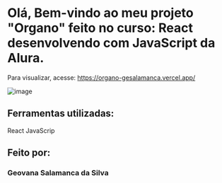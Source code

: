 # Olá, Bem-vindo ao meu projeto "Organo" feito no curso: React desenvolvendo com JavaScript da Alura.
 
 Para visualizar, acesse: https://organo-gesalamanca.vercel.app/
 
![image](https://github.com/gesalamanca/organo/assets/65085890/384cd6f1-a7fc-4176-b222-eead441dfbda)

## Ferramentas utilizadas:

React
JavaScrip

## Feito por:

### Geovana Salamanca da Silva

```

